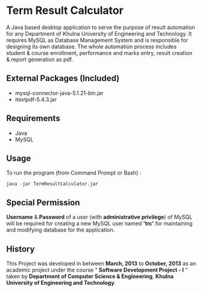 # Term Result Calculator

A Java based desktop application to serve the purpose of result automation for any Department of Khulna University of Engineering and Technology. It requires MySQL as Database Management System and is responsible for designing its own database. The whole automation process includes student & course enrollment, performance and marks entry, result creation & report generation as pdf.

## External Packages (Included)
* mysql-connector-java-5.1.21-bin.jar
* itextpdf-5.4.3.jar

## Requirements
* Java
* MySQL

## Usage
To run the program (from Command Prompt or Bash) :
```
java -jar TermResultCalculator.jar
``` 

## Special Permission
**Username** & **Password** of a user (with **administrative privilege**) of MySQL will be required for creating a new MySQL user named **'trc'** for maintaining and modifying database for the application.

## History
This Project was developed in between **March, 2013** to **October, 2013** as an academic project under the course " **Software Development Project - I** " taken by **Department of Computer Science & Engineering**, **Khulna University of Engineering and Technology**.
